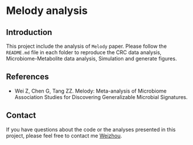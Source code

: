 # Melody analysis

## Introduction

This project include the analysis of `Melody` paper. Please follow the `README.md` file in each folder to reproduce the CRC data analysis, Microbiome-Metabolite data analysis, Simulation and generate figures.

## References

* Wei Z, Chen G, Tang ZZ. Melody: Meta-analysis of Microbiome Association Studies for Discovering Generalizable Microbial Signatures.

## Contact

If you have questions about the code or the analyses presented in this project, please feel free to contact me [Weizhou](mailto:zwei74@wisc.edu?subject=[GitHub]%20Melody%20paper%20analysis).
